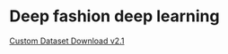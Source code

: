 # Deep fashion deep learning

[Custom Dataset Download v2.1](https://sungshinackr-my.sharepoint.com/:f:/g/personal/tmst0718_sungshin_ac_kr/ErGKwWBHMoVGhE6zF2veH2EBlssgLxIFd7Icj7w7fKB6Mw?e=4lrG8T)
